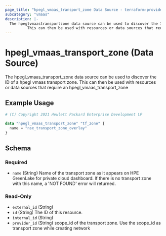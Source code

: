```yaml
---
page_title: "hpegl_vmaas_transport_zone Data Source - terraform-provider-hpegl"
subcategory: "vmaas"
description: |-
  The hpeglvmaastransportzone data source can be used to discover the ID of a hpegl vmaas transport zone.
          This can then be used with resources or data sources that require an hpeglvmaastransportzone
---
```

# hpegl_vmaas_transport_zone (Data Source)

The hpegl_vmaas_transport_zone data source can be used to discover the ID of a hpegl vmaas transport zone.
		This can then be used with resources or data sources that require an hpegl_vmaas_transport_zone

## Example Usage

```terraform
# (C) Copyright 2021 Hewlett Packard Enterprise Development LP

data "hpegl_vmaas_transport_zone" "tf_zone" {
  name = "nsx_transport_zone_overlay"
}
```

<!-- schema generated by tfplugindocs -->
## Schema

### Required

- `name` (String) Name of the transport zone as it appears on HPE GreenLake for private cloud dashboard. If there is no transport zone with this name, a 'NOT FOUND' error will returned.

### Read-Only

- `external_id` (String)
- `id` (String) The ID of this resource.
- `internal_id` (String)
- `provider_id` (String) scope_id of the transport zone. Use the scope_id as transport zone while creating network


